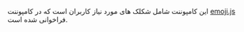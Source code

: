 این کامپوننت شامل شکلک های مورد نیاز کاربران است که در کامپوننت [emoji.js](https://github.com/Hadi1402/pochat/blob/1421/src/Parent/emoje.js) فراخوانی شده است.
